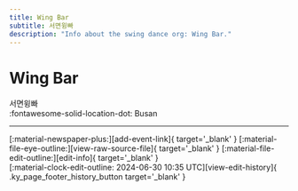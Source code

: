 ```yaml
---
title: Wing Bar
subtitle: 서면윙빠
description: "Info about the swing dance org: Wing Bar."
---
```


# Wing Bar

서면윙빠  
:fontawesome-solid-location-dot: Busan  


---

<div class="ky_page_footer" markdown>
<div class="ky_page_footer_trailing" markdown="span">
[:material-newspaper-plus:][add-event-link]{ target='_blank' }
[:material-file-eye-outline:][view-raw-source-file]{ target='_blank' }
[:material-file-edit-outline:][edit-info]{ target='_blank' }
</div>
<div class="ky_page_footer_leading" markdown="span">
[:material-clock-edit-outline: 2024-06-30 10:35 UTC][view-edit-history]{ .ky_page_footer_history_button target='_blank' }
</div>
</div>

[add-event-link]: https://github.com/swingdance/events/issues/new?assignees=&labels=add+event&projects=&template=02-add_entity.yml&title=%5Bkr%5D%20%3CName%3E&region=kr&province=Busan&city=Busan&org_id=wing-bar "Add Event"
[view-raw-source-file]: https://github.com/swingdance/orgs/blob/main/kr/wing-bar.json "View Raw Source File"
[edit-info]: https://github.com/swingdance/orgs/issues/new?assignees=&labels=update+org&projects=&template=03-update_entity.yml&title=%5Bkr%5D%20Wing%20Bar&region=kr&id=wing-bar&name=Wing%20Bar "Edit Info"

[view-edit-history]: https://github.com/swingdance/orgs/commits/main/kr/wing-bar.json "View Edit History"
